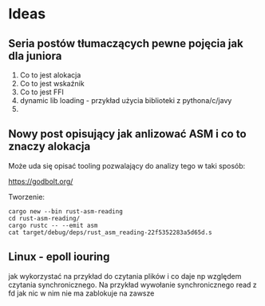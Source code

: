 # Ideas

## Seria postów tłumaczących pewne pojęcia jak dla juniora

1. Co to jest alokacja
2. Co to jest wskaźnik
3. Co to jest FFI
4. dynamic lib loading - przykład użycia biblioteki z pythona/c/javy
5. 

## Nowy post opisujący jak anlizować ASM i co to znaczy alokacja

Może uda się opisać tooling pozwalający do analizy tego w taki sposób:

https://godbolt.org/

Tworzenie:

```
cargo new --bin rust-asm-reading
cd rust-asm-reading/
cargo rustc -- --emit asm
cat target/debug/deps/rust_asm_reading-22f5352283a5d65d.s
```

## Linux - epoll iouring

jak wykorzystać na przykład do czytania plików i co daje np względem czytania synchronicznego.
Na przykład wywołanie synchronicznego read z fd jak nic w nim nie ma zablokuje na zawsze

